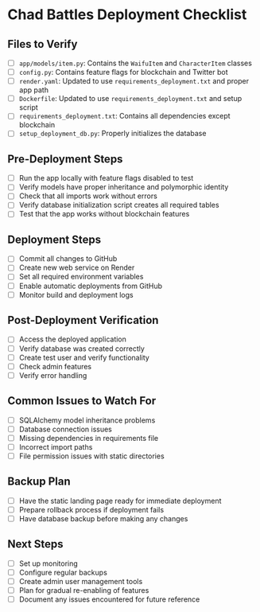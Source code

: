 # Chad Battles Deployment Checklist

## Files to Verify

- [ ] `app/models/item.py`: Contains the `WaifuItem` and `CharacterItem` classes
- [ ] `config.py`: Contains feature flags for blockchain and Twitter bot
- [ ] `render.yaml`: Updated to use `requirements_deployment.txt` and proper app path
- [ ] `Dockerfile`: Updated to use `requirements_deployment.txt` and setup script
- [ ] `requirements_deployment.txt`: Contains all dependencies except blockchain
- [ ] `setup_deployment_db.py`: Properly initializes the database

## Pre-Deployment Steps

- [ ] Run the app locally with feature flags disabled to test
- [ ] Verify models have proper inheritance and polymorphic identity
- [ ] Check that all imports work without errors
- [ ] Verify database initialization script creates all required tables
- [ ] Test that the app works without blockchain features

## Deployment Steps

- [ ] Commit all changes to GitHub
- [ ] Create new web service on Render
- [ ] Set all required environment variables
- [ ] Enable automatic deployments from GitHub
- [ ] Monitor build and deployment logs

## Post-Deployment Verification

- [ ] Access the deployed application
- [ ] Verify database was created correctly
- [ ] Create test user and verify functionality
- [ ] Check admin features
- [ ] Verify error handling

## Common Issues to Watch For

- [ ] SQLAlchemy model inheritance problems
- [ ] Database connection issues
- [ ] Missing dependencies in requirements file
- [ ] Incorrect import paths
- [ ] File permission issues with static directories

## Backup Plan

- [ ] Have the static landing page ready for immediate deployment
- [ ] Prepare rollback process if deployment fails
- [ ] Have database backup before making any changes

## Next Steps

- [ ] Set up monitoring
- [ ] Configure regular backups
- [ ] Create admin user management tools
- [ ] Plan for gradual re-enabling of features
- [ ] Document any issues encountered for future reference 